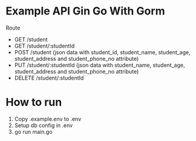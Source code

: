 # Example API Gin Go With Gorm

Route

- GET /student
- GET /student/:studentId
- POST /student (json data with student_id, student_name, student_age, student_address and student_phone_no attribute)
- PUT /student/:studentId (json data with student_name, student_age, student_address and student_phone_no attribute)
- DELETE /student/:studentId

# How to run

1. Copy .example.env to .env
2. Setup db config in .env
3. go run main.go
